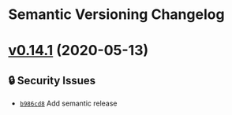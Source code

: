 # Semantic Versioning Changelog

# [v0.14.1](https://github.com/perdy/flama/compare/v0.14.0...v0.14.1) (2020-05-13)

## 🔒 Security Issues
- [`b986cd8`](https://github.com/perdy/flama/commit/b986cd8)  Add semantic release
